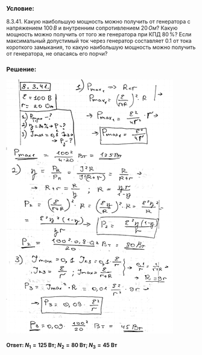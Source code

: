 ###  Условие:

$8.3.41.$ Какую наибольшую мощность можно получить от генератора с напряжением $100 \,В$ и внутренним сопротивлением $20 \,Ом$? Какую мощность можно получить от того же генератора при КПД $80 \,\%$? Если максимальный допустимый ток через генератор составляет $0.1$ от тока короткого замыкания, то какую наибольшую мощность можно получить от генератора, не опасаясь его порчи?

###  Решение:

![|442x672, 67%](../../img/8.3.41/1.png)

####  Ответ: $N_{1}=125\mathrm{~Вт};$ $N_{2}=80\mathrm{~Вт};$ $N_{3}=45\mathrm{~Вт}$